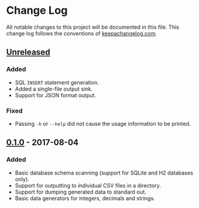 # Change Log
All notable changes to this project will be documented in this file. This change log follows the conventions of [keepachangelog.com](http://keepachangelog.com/).

## [Unreleased]
### Added
- SQL `INSERT` statement generation.
- Added a single-file output sink.
- Support for JSON format output.

### Fixed
- Passing `-h` or `--help` did not cause the usage information to be printed.

## [0.1.0] - 2017-08-04
### Added
- Basic database schema scanning (support for SQLite and H2 databases only).
- Support for outputting to individual CSV files in a directory.
- Support for dumping generated data to standard out.
- Basic data generators for integers, decimals and strings.

[Unreleased]: https://github.com/michaeljmcd/blutwurst/compare/v0.1.0...HEAD
[0.1.0]: https://github.com/michaeljmcd/blutwurst/compare/e92f36c4...v0.1.0
